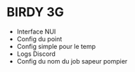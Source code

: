 # BIRDY 3G

- Interface NUI
- Config du point
- Config simple pour le temp 
- Logs Discord
- Config du nom du job sapeur pompier
